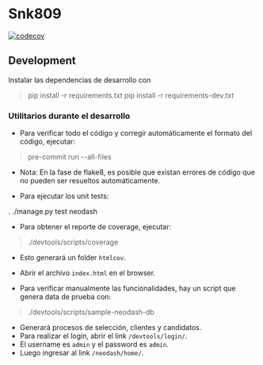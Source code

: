 # Snk809

[![codecov](https://codecov.io/gh/neomadas/snk809/branch/master/graph/badge.svg?token=3Y385Y7R9N)](https://codecov.io/gh/neomadas/snk809)

## Development

Instalar las dependencias de desarrollo con

> pip install -r requirements.txt
> pip install -r requirements-dev.txt

### Utilitarios durante el desarrollo

* Para verificar todo el código y corregir automáticamente el formato del código, ejecutar:

> pre-commit run --all-files

* Nota: En la fase de flake8, es posible que existan errores de código que no pueden ser resueltos automáticamente.

* Para ejecutar los unit tests:

. ./manage.py test neodash

* Para obtener el reporte de coverage, ejecutar:

> ./devtools/scripts/coverage

* Esto generará un folder `htmlcov`.
* Abrir el archivo `index.html` en el browser.

* Para verificar manualmente las funcionalidades, hay un script que genera data de prueba con:

> ./devtools/scripts/sample-neodash-db

* Generará procesos de selección, clientes y candidatos.
* Para realizar el login, abrir el link `/devtools/login/`.
* El username es `admin` y el password es `admin`.
* Luego ingresar al link `/neodash/home/`.
